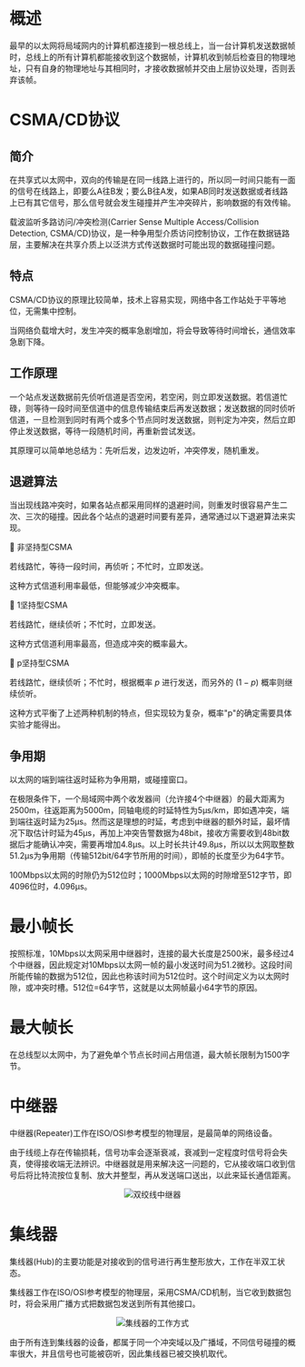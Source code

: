 # 概述
最早的以太网将局域网内的计算机都连接到一根总线上，当一台计算机发送数据帧时，总线上的所有计算机都能接收到这个数据帧，计算机收到帧后检查目的物理地址，只有自身的物理地址与其相同时，才接收数据帧并交由上层协议处理，否则丢弃该帧。

# CSMA/CD协议
## 简介
在共享式以太网中，双向的传输是在同一线路上进行的，所以同一时间只能有一面的信号在线路上，即要么A往B发；要么B往A发，如果AB同时发送数据或者线路上已有其它信号，那么信号就会发生碰撞并产生冲突碎片，影响数据的有效传输。

载波监听多路访问/冲突检测(Carrier Sense Multiple Access/Collision Detection, CSMA/CD)协议，是一种争用型介质访问控制协议，工作在数据链路层，主要解决在共享介质上以泛洪方式传送数据时可能出现的数据碰撞问题。

## 特点
CSMA/CD协议的原理比较简单，技术上容易实现，网络中各工作站处于平等地位，无需集中控制。

当网络负载增大时，发生冲突的概率急剧增加，将会导致等待时间增长，通信效率急剧下降。

## 工作原理
一个站点发送数据前先侦听信道是否空闲，若空闲，则立即发送数据。若信道忙碌，则等待一段时间至信道中的信息传输结束后再发送数据；发送数据的同时侦听信道，一旦检测到同时有两个或多个节点同时发送数据，则判定为冲突，然后立即停止发送数据，等待一段随机时间，再重新尝试发送。

其原理可以简单地总结为：先听后发，边发边听，冲突停发，随机重发。

## 退避算法
当出现线路冲突时，如果各站点都采用同样的退避时间，则重发时很容易产生二次、三次的碰撞。因此各个站点的退避时间要有差异，通常通过以下退避算法来实现。

🔷 非坚持型CSMA

若线路忙，等待一段时间，再侦听；不忙时，立即发送。

这种方式信道利用率最低，但能够减少冲突概率。

🔷 1坚持型CSMA

若线路忙，继续侦听；不忙时，立即发送。

这种方式信道利用率最高，但造成冲突的概率最大。

🔷 p坚持型CSMA

若线路忙，继续侦听；不忙时，根据概率 $p$ 进行发送，而另外的 $(1-p)$ 概率则继续侦听。

这种方式平衡了上述两种机制的特点，但实现较为复杂，概率"p"的确定需要具体实验才能得出。

## 争用期
以太网的端到端往返时延称为争用期，或碰撞窗口。

在极限条件下，一个局域网中两个收发器间（允许接4个中继器）的最大距离为2500m，往返距离为5000m，同轴电缆的时延特性为5μs/km，即如遇冲突，端到端往返时延为25μs。然而这是理想的时延，考虑到中继器的额外时延，最坏情况下取估计时延为45μs，再加上冲突告警数据为48bit，接收方需要收到48bit数据后才能确认冲突，需要再增加4.8μs。以上时长共计49.8μs，所以以太网取整数51.2μs为争用期（传输512bit/64字节所用的时间），即帧的长度至少为64字节。

100Mbps以太网的时隙仍为512位时；1000Mbps以太网的时隙增至512字节，即4096位时，4.096μs。

# 最小帧长
按照标准，10Mbps以太网采用中继器时，连接的最大长度是2500米，最多经过4个中继器，因此规定对10Mbps以太网一帧的最小发送时间为51.2微秒。这段时间所能传输的数据为512位，因此也称该时间为512位时。这个时间定义为以太网时隙，或冲突时槽。512位=64字节，这就是以太网帧最小64字节的原因。

# 最大帧长
在总线型以太网中，为了避免单个节点长时间占用信道，最大帧长限制为1500字节。

# 中继器
中继器(Repeater)工作在ISO/OSI参考模型的物理层，是最简单的网络设备。

由于线缆上存在传输损耗，信号功率会逐渐衰减，衰减到一定程度时信号将会失真，使得接收端无法辨识。中继器就是用来解决这一问题的，它从接收端口收到信号后将比特流按位复制、放大并整型，再从发送端口送出，以此来延长通信距离。

<div align="center">

![双绞线中继器](./Assets-共享式以太网/中继器-双绞线中继器.jpg)

</div>

# 集线器
集线器(Hub)的主要功能是对接收到的信号进行再生整形放大，工作在半双工状态。

集线器工作在ISO/OSI参考模型的物理层，采用CSMA/CD机制，当它收到数据包时，将会采用广播方式把数据包发送到所有其他接口。

<div align="center">

![集线器的工作方式](./Assets-共享式以太网/集线器-集线器的工作方式.jpg)

</div>

由于所有连到集线器的设备，都属于同一个冲突域以及广播域，不同信号碰撞的概率很大，并且信号也可能被窃听，因此集线器已被交换机取代。
